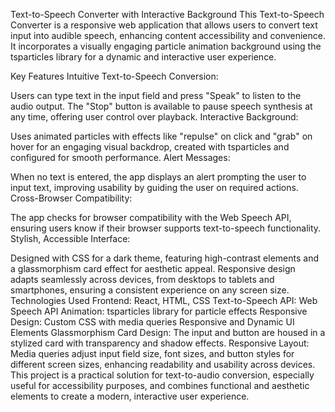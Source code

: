 Text-to-Speech Converter with Interactive Background
This Text-to-Speech Converter is a responsive web application that allows users to convert text input into audible speech, enhancing content accessibility and convenience. It incorporates a visually engaging particle animation background using the tsparticles library for a dynamic and interactive user experience.

Key Features
Intuitive Text-to-Speech Conversion:

Users can type text in the input field and press "Speak" to listen to the audio output.
The "Stop" button is available to pause speech synthesis at any time, offering user control over playback.
Interactive Background:

Uses animated particles with effects like "repulse" on click and "grab" on hover for an engaging visual backdrop, created with tsparticles and configured for smooth performance.
Alert Messages:

When no text is entered, the app displays an alert prompting the user to input text, improving usability by guiding the user on required actions.
Cross-Browser Compatibility:

The app checks for browser compatibility with the Web Speech API, ensuring users know if their browser supports text-to-speech functionality.
Stylish, Accessible Interface:

Designed with CSS for a dark theme, featuring high-contrast elements and a glassmorphism card effect for aesthetic appeal.
Responsive design adapts seamlessly across devices, from desktops to tablets and smartphones, ensuring a consistent experience on any screen size.
Technologies Used
Frontend: React, HTML, CSS
Text-to-Speech API: Web Speech API
Animation: tsparticles library for particle effects
Responsive Design: Custom CSS with media queries
Responsive and Dynamic UI Elements
Glassmorphism Card Design: The input and button are housed in a stylized card with transparency and shadow effects.
Responsive Layout: Media queries adjust input field size, font sizes, and button styles for different screen sizes, enhancing readability and usability across devices.
This project is a practical solution for text-to-audio conversion, especially useful for accessibility purposes, and combines functional and aesthetic elements to create a modern, interactive user experience.
